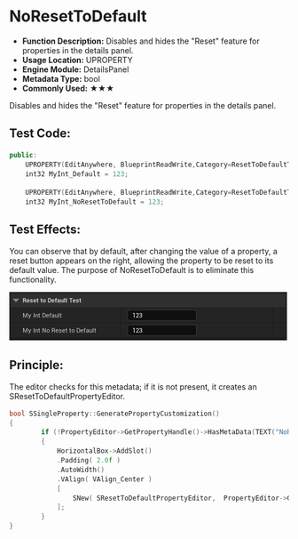 # NoResetToDefault

- **Function Description:** Disables and hides the "Reset" feature for properties in the details panel.
- **Usage Location:** UPROPERTY
- **Engine Module:** DetailsPanel
- **Metadata Type:** bool
- **Commonly Used:** ★★★

Disables and hides the "Reset" feature for properties in the details panel.

## Test Code:

```cpp
public:
	UPROPERTY(EditAnywhere, BlueprintReadWrite,Category=ResetToDefaultTest)
	int32 MyInt_Default = 123;

	UPROPERTY(EditAnywhere, BlueprintReadWrite,Category=ResetToDefaultTest, meta = (NoResetToDefault))
	int32 MyInt_NoResetToDefault = 123;
```

## Test Effects:

You can observe that by default, after changing the value of a property, a reset button appears on the right, allowing the property to be reset to its default value. The purpose of NoResetToDefault is to eliminate this functionality.

![ResetToDefaultTest](ResetToDefaultTest.gif)

## Principle:

The editor checks for this metadata; if it is not present, it creates an SResetToDefaultPropertyEditor.

```cpp
bool SSingleProperty::GeneratePropertyCustomization()
{
		if (!PropertyEditor->GetPropertyHandle()->HasMetaData(TEXT("NoResetToDefault")) && !bShouldHideResetToDefault)
		{
			HorizontalBox->AddSlot()
			.Padding( 2.0f )
			.AutoWidth()
			.VAlign( VAlign_Center )
			[
				SNew( SResetToDefaultPropertyEditor,  PropertyEditor->GetPropertyHandle() )
			];
		}
}
```